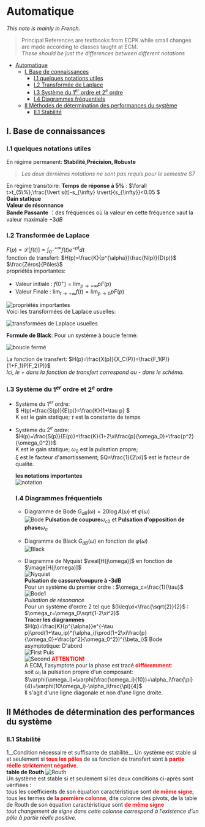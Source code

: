 # Automatique
_This note is mainly in French._
> Principal References are textbooks from ECPK while small changes are made according to classes taught at ECM.  
> _These should be just the differences between different notations_

- [Automatique](#automatique)
  - [I. Base de connaissances](#i-base-de-connaissances)
    - [I.1 quelques notations utiles](#i1-quelques-notations-utiles)
    - [I.2 Transformée de Laplace](#i2-transformée-de-laplace)
    - [I.3 Système du $`1^{er}`$ ordre et $`2^{e}`$ ordre](#i3-système-du-1er-ordre-et-2e-ordre)
    - [I.4 Diagrammes fréquentiels](#i4-diagrammes-fréquentiels)
  - [II Méthodes de détermination des performances du système](#ii-méthodes-de-détermination-des-performances-du-système)
    - [II.1 Stabilité](#ii1-stabilité)

## I. Base de connaissances
### I.1 quelques notations utiles
 En régime permanent:
 **Stabilité,Précision, Robuste**
 >_Les deux dernières notations ne sont pas requis pour le semestre S7_

En régime transitoire:
**Temps de réponse à 5%** : $`\forall t>t_{5\%},\frac{\lvert s(t)-s_{\infty} \rvert}{s_{\infty}}<0.05 `$   
**Gain statique**  
**Valeur de résonnance**  
**Bande Passante** ：des fréquences où  la valeur en cette fréquence vaut la valeur maximale $`-3dB`$

### I.2 Transformée de Laplace  
$`F(p)=\mathcal{L}[f(t)]=\int_{0^-}^{+\infty}{f(t)e^{-pt}dt}`$  
fonction de transfert: $`H(p)=\frac{K}{p^{\alpha}}\frac{N(p)}{D(p)}`$ $`\frac{Zéros}{Pôles}`$  
propriétés importantes:   
- Valeur initiale : $`f(0^+)=\lim_{p\rightarrow+\infty}{pF(p)}`$
- Valeur Finale : $`\lim_{t\rightarrow+\infty}{f(t)}=\lim_{p\rightarrow 0}{pF(p)}`$  
  
![propriétés importantes](automatique/Laplace.jpg)  
Voici les transformées de Laplace usuelles:  

![transformées de Laplace usuelles](automatique/Laplaceusuelles.jpg)

__Formule de Black__:
Pour un système à boucle fermé:  

![boucle fermé](automatique/schemaBlack.jpg)

La fonction de transfert: $`H(p)=\frac{X(p)}{X_C(P)}=\frac{F_1(P)}{1+F_1(P)F_2(P)}`$  
_Ici, le + dans la fonction de transfert correspond au - dans le schéma._

### I.3 Système du $`1^{er}`$ ordre et $`2^{e}`$ ordre
- Système du $`1^{er}`$ ordre:  
  $` H(p)=\frac{S(p)}{E(p)}=\frac{K}{1+\tau p} `$  
  K est le gain statique; $`\tau`$ est la constante de temps
- Système du $`2^{e}`$ ordre:  
  $`H(p)=\frac{S(p)}{E(p)}=\frac{K}{1+2\xi\frac{p}{\omega_0}+\frac{p^2}{\omega_0^2}}`$  
  K est le gain statique; $`\omega_0`$ est la pulsation propre;  
  $`\xi`$ est le facteur d'amortissement; $`Q=\frac{1}{2\xi}`$ est le facteur de qualité.    

  __les notations importantes__  
  ![notation](automatique/Notation.jpg)

  ### I.4 Diagrammes fréquentiels
  - Diagramme de Bode 
      $`G_{dB}(\omega)=20\log A(\omega)`$ et $`\varphi(\omega)`$  
      ![Bode](automatique/Bode.jpg)
      __Pulsation de coupure__$`\omega_{c0}`$ et __Pulsation d'opposition de phase__$`\omega_{\pi}`$

  - Diagramme de Black 
      $`G_{dB}(\omega)`$ en fonction de $`\varphi(\omega)`$  
      ![Black](automatique/Black.jpg)
  - Diagramme de Nyquist
      $`\real[H(j\omega)]`$ en fonction de $`\image[H(j\omega)]`$  
      ![Nyquist](automatique/Nyquist.jpg)  
    __Pulsation de cassure/coupure à -3dB__  
    Pour un système du premier ordre : $`\omega_c=\frac{1}{\tau}`$  
    ![Bode1](automatique/Bode1.jpg)  
    _Pulsation de résonance_  
    Pour un système d'ordre 2 tel que $`0\leq\xi<\frac{\sqrt{2}}{2}`$ : $`\omega_r=\omega_0\sqrt{1-2\xi^2}`$  
    __Tracer les diagrammes__  
    $`H(p)=\frac{K}{p^{\alpha}}e^{-\tau p}\prod(1+\tau_ip)^{\alpha_i}\prod(1+2\xi\frac{p}{\omega_0}+\frac{p^2}{\omega_0^2})^{\beta_i}`$
    Bode asymptotique:
    D'abord  
    ![First](automatique/step1.jpg)
    Puis  
    ![Second](automatique/step2.jpg)
    <strong style="color:red">ATTENTION!</strong>  
    A ECM, l'asymptote pour la phase est tracé <strong style="color:red">différemment</strong>:  
    soit $`\omega_i`$ la pulsation propre d'un composant:  
    $`\varphi(\omega_i)=\varphi(\frac{\omega_i}{10})+\alpha_i\frac{\pi}{4}=\varphi(10\omega_i)-\alpha_i\frac{\pi}{4}`$  
    Il s'agit d'une ligne diagonale et non d'une ligne droite.

## II Méthodes de détermination des performances du système

  ### II.1 Stabilité
  1__Condition nécessaire et suffisante de stabilité__
  Un système est stable si et seulement si <strong style="color:red">tous les pôles</strong> de sa fonction de transfert sont à <strong style="color:red">partie réelle strictement négative</strong>.  
  __table de Routh__
  ![Routh](automatique/Routh.jpg)  
  Un système est stable si et seulement si les deux conditions ci-après sont vérifiées :  
  tous les coefficients de son équation caractéristique sont <strong style="color:red">de même signe</strong>;  
  tous les termes de <strong style="color:red">la première colonne</strong>, dite colonne des pivots, de la table de Routh de son équation caractéristique sont <strong style="color:red">de même signe</strong>   
  _tout changement de signe dans cette colonne correspond à l’existence d’un pôle à partie réelle positive._





